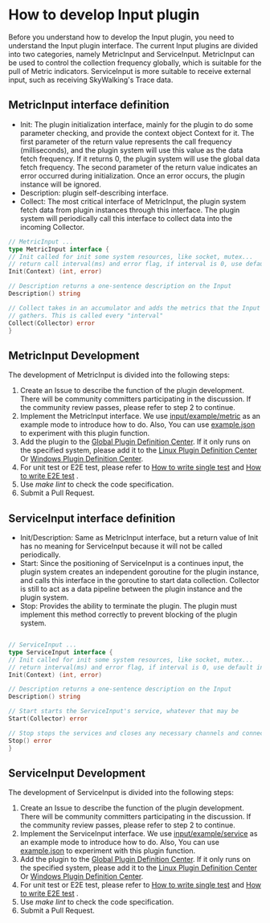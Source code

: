 # How to develop Input plugin

Before you understand how to develop the Input plugin, you need to understand the Input plugin interface. The current
Input plugins are divided into two categories, namely MetricInput and ServiceInput. MetricInput can be used to control
the collection frequency globally, which is suitable for the pull of Metric indicators. ServiceInput is more suitable to
receive external input, such as receiving SkyWalking's Trace data.

## MetricInput interface definition

- Init: The plugin initialization interface, mainly for the plugin to do some parameter checking, and provide the
  context object Context for it. The first parameter of the return value represents the call frequency (milliseconds),
  and the plugin system will use this value as the data fetch frequency. If it returns 0, the plugin system will use the
  global data fetch frequency. The second parameter of the return value indicates an error occurred during
  initialization. Once an error occurs, the plugin instance will be ignored.
- Description: plugin self-describing interface.
- Collect: The most critical interface of MetricInput, the plugin system fetch data from plugin instances through this
  interface. The plugin system will periodically call this interface to collect data into the incoming Collector.

```go
// MetricInput ...
type MetricInput interface {
// Init called for init some system resources, like socket, mutex...
// return call interval(ms) and error flag, if interval is 0, use default interval
Init(Context) (int, error)

// Description returns a one-sentence description on the Input
Description() string

// Collect takes in an accumulator and adds the metrics that the Input
// gathers. This is called every "interval"
Collect(Collector) error
}
```

## MetricInput Development

The development of MetricInput is divided into the following steps:

1. Create an Issue to describe the function of the plugin development. There will be community committers participating
   in the discussion. If the community review passes, please refer to step 2 to continue.
2. Implement the MetricInput interface. We use [input/example/metric](../../../plugins/input/example/metric_example.go)
   as an example mode to introduce how to do. Also, You can
   use [example.json](../../../plugins/input/example/metric_example_input.json) to experiment with this plugin function.
3. Add the plugin to the [Global Plugin Definition Center](../../../plugins/all/all.go). If it only runs on the
   specified system, please add it to the [Linux Plugin Definition Center](../../../plugins/all/all_linux.go)
   Or [Windows Plugin Definition Center](../../../plugins/all/all_windows.go).
4. For unit test or E2E test, please refer to [How to write single test](./How-to-write-unit-test.md)
   and [How to write E2E test](../../../test/README.md) .
5. Use *make lint* to check the code specification.
6. Submit a Pull Request.

## ServiceInput interface definition

- Init/Description: Same as MetricInput interface, but a return value of Init has no meaning for ServiceInput because it
  will not be called periodically.
- Start: Since the positioning of ServiceInput is a continues input, the plugin system creates an independent goroutine
  for the plugin instance, and calls this interface in the goroutine to start data collection. Collector is still to act
  as a data pipeline between the plugin instance and the plugin system.
- Stop: Provides the ability to terminate the plugin. The plugin must implement this method correctly to prevent
  blocking of the plugin system.

```go

// ServiceInput ...
type ServiceInput interface {
// Init called for init some system resources, like socket, mutex...
// return interval(ms) and error flag, if interval is 0, use default interval
Init(Context) (int, error)

// Description returns a one-sentence description on the Input
Description() string

// Start starts the ServiceInput's service, whatever that may be
Start(Collector) error

// Stop stops the services and closes any necessary channels and connections
Stop() error
}
```

## ServiceInput Development

The development of ServiceInput is divided into the following steps:

1. Create an Issue to describe the function of the plugin development. There will be community committers participating
   in the discussion. If the community review passes, please refer to step 2 to continue.
2. Implement the ServiceInput interface. We
   use [input/example/service](../../../plugins/input/example/service_example.go)
   as an example mode to introduce how to do. Also, You can
   use [example.json](../../../plugins/input/example/service_example_input.json) to experiment with this plugin
   function.
3. Add the plugin to the [Global Plugin Definition Center](../../../plugins/all/all.go). If it only runs on the
   specified system, please add it to the [Linux Plugin Definition Center](../../../plugins/all/all_linux.go)
   Or [Windows Plugin Definition Center](../../../plugins/all/all_windows.go).
4. For unit test or E2E test, please refer to [How to write single test](./How-to-write-unit-test.md)
   and [How to write E2E test](../../../test/README.md) .
5. Use *make lint* to check the code specification.
6. Submit a Pull Request.
